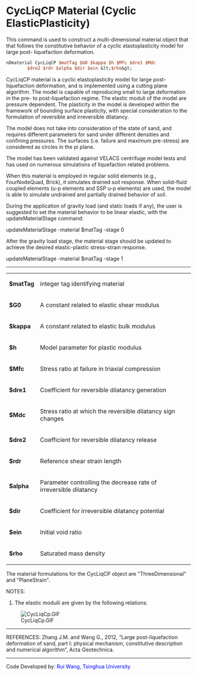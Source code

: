 # CycLiqCP Material (Cyclic ElasticPlasticity)

<p>This command is used to construct a multi-dimensional material object
that that follows the constitutive behavior of a cyclic elastoplasticity
model for large post- liquefaction deformation.</p>

```tcl
nDmaterial CycLiqCP $matTag $G0 $kappa $h $Mfc $dre1 $Mdc
        $dre2 $rdr $alpha $dir $ein &lt;$rho&gt;
```
<p>CycLiqCP material is a cyclic elastoplasticity model for large
post-liquefaction deformation, and is implemented using a cutting plane
algorithm. The model is capable of reproducing small to large
deformation in the pre- to post-liquefaction regime. The elastic moduli
of the model are pressure dependent. The plasticity in the model is
developed within the framework of bounding surface plasticity, with
special consideration to the formulation of reversible and irreversible
dilatancy.</p>
<p>The model does not take into consideration of the state of sand, and
requires different parameters for sand under different densities and
confining pressures. The surfaces (i.e. failure and maximum pre-stress)
are considered as circles in the pi plane.</p>
<p>The model has been validated against VELACS centrifuge model tests
and has used on numerous simulations of liquefaction related
problems.</p>
<p>When this material is employed in regular solid elements (e.g.,
FourNodeQuad, Brick), it simulates drained soil response. When
solid-fluid coupled elements (u-p elements and SSP u-p elements) are
used, the model is able to simulate undrained and partially drained
behavior of soil.</p>
<p>During the application of gravity load (and static loads if any), the
user is suggested to set the material behavior to be linear elastic,
with the updateMaterialStage command:</p>
<p>updateMaterialStage -material $matTag -stage 0</p>
<p>After the gravity load stage, the material stage should be updated to
achieve the desired elastic-plastic stress-strain response.</p>
<p>updateMaterialStage -material $matTag -stage 1</p>
<hr />
<table>
<tbody>
<tr class="odd">
<td><p><strong>$matTag</strong></p></td>
<td><p>integer tag identifying material</p></td>
</tr>
<tr class="even">
<td><p><strong>$G0</strong></p></td>
<td><p>A constant related to elastic shear modulus</p></td>
</tr>
<tr class="odd">
<td><p><strong>$kappa</strong></p></td>
<td><p>A constant related to elastic bulk modulus</p></td>
</tr>
<tr class="even">
<td><p><strong>$h</strong></p></td>
<td><p>Model parameter for plastic modulus</p></td>
</tr>
<tr class="odd">
<td><p><strong>$Mfc</strong></p></td>
<td><p>Stress ratio at failure in triaxial compression</p></td>
</tr>
<tr class="even">
<td><p><strong>$dre1</strong></p></td>
<td><p>Coefficient for reversible dilatancy generation</p></td>
</tr>
<tr class="odd">
<td><p><strong>$Mdc</strong></p></td>
<td><p>Stress ratio at which the reversible dilatancy sign
changes</p></td>
</tr>
<tr class="even">
<td><p><strong>$dre2</strong></p></td>
<td><p>Coefficient for reversible dilatancy release</p></td>
</tr>
<tr class="odd">
<td><p><strong>$rdr</strong></p></td>
<td><p>Reference shear strain length</p></td>
</tr>
<tr class="even">
<td><p><strong>$alpha</strong></p></td>
<td><p>Parameter controlling the decrease rate of irreversible
dilatancy</p></td>
</tr>
<tr class="odd">
<td><p><strong>$dir</strong></p></td>
<td><p>Coefficient for irreversible dilatancy potential</p></td>
</tr>
<tr class="even">
<td><p><strong>$ein</strong></p></td>
<td><p>Initial void ratio</p></td>
</tr>
<tr class="odd">
<td><p><strong>$rho</strong></p></td>
<td><p>Saturated mass density</p></td>
</tr>
</tbody>
</table>
<p>The material formulations for the CycLiqCP object are
"ThreeDimensional" and "PlaneStrain".</p>
<p>NOTES:</p>
<ol>
<li>The elastic modulii are given by the following relations:</li>
</ol>
<figure>
<img src="CycLiqCp.GIF" title="CycLiqCp.GIF" alt="CycLiqCp.GIF" />
<figcaption aria-hidden="true">CycLiqCp.GIF</figcaption>
</figure>
<hr />
<p>REFERENCES: Zhang J.M. and Wang G., 2012, “Large post-liquefaction
deformation of sand, part I: physical mechanism, constitutive
description and numerical algorithm”, Acta Geotechnica.</p>
<hr />
<p>Code Developed by: <span style="color:blue"> Rui Wang, Tsinghua
University</span></p>
